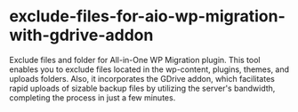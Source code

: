 # exclude-files-for-aio-wp-migration-with-gdrive-addon
Exclude files and folder for All-in-One WP Migration plugin. This tool enables you to exclude files located in the wp-content, plugins, themes, and uploads folders. Also, it incorporates the GDrive addon, which facilitates rapid uploads of sizable backup files by utilizing the server's bandwidth, completing the process in just a few minutes.
